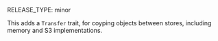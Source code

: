 RELEASE_TYPE: minor

This adds a `Transfer` trait, for coyping objects between stores, including memory and S3 implementations.